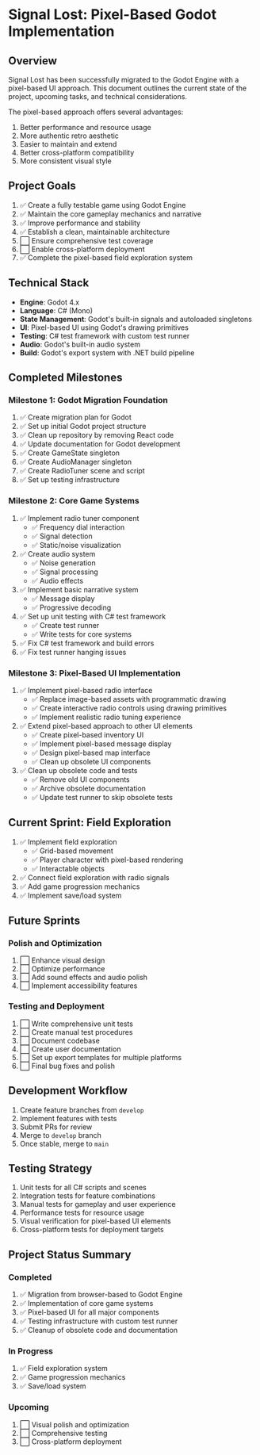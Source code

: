 # Signal Lost: Pixel-Based Godot Implementation

## Overview

Signal Lost has been successfully migrated to the Godot Engine with a pixel-based UI approach. This document outlines the current state of the project, upcoming tasks, and technical considerations.

The pixel-based approach offers several advantages:

1. Better performance and resource usage
2. More authentic retro aesthetic
3. Easier to maintain and extend
4. Better cross-platform compatibility
5. More consistent visual style

## Project Goals

1. ✅ Create a fully testable game using Godot Engine
2. ✅ Maintain the core gameplay mechanics and narrative
3. ✅ Improve performance and stability
4. ✅ Establish a clean, maintainable architecture
5. ⬜ Ensure comprehensive test coverage
6. ⬜ Enable cross-platform deployment
7. ✅ Complete the pixel-based field exploration system

## Technical Stack

- **Engine**: Godot 4.x
- **Language**: C# (Mono)
- **State Management**: Godot's built-in signals and autoloaded singletons
- **UI**: Pixel-based UI using Godot's drawing primitives
- **Testing**: C# test framework with custom test runner
- **Audio**: Godot's built-in audio system
- **Build**: Godot's export system with .NET build pipeline

## Completed Milestones

### Milestone 1: Godot Migration Foundation

1. ✅ Create migration plan for Godot
2. ✅ Set up initial Godot project structure
3. ✅ Clean up repository by removing React code
4. ✅ Update documentation for Godot development
5. ✅ Create GameState singleton
6. ✅ Create AudioManager singleton
7. ✅ Create RadioTuner scene and script
8. ✅ Set up testing infrastructure

### Milestone 2: Core Game Systems

1. ✅ Implement radio tuner component
   - ✅ Frequency dial interaction
   - ✅ Signal detection
   - ✅ Static/noise visualization
2. ✅ Create audio system
   - ✅ Noise generation
   - ✅ Signal processing
   - ✅ Audio effects
3. ✅ Implement basic narrative system
   - ✅ Message display
   - ✅ Progressive decoding
4. ✅ Set up unit testing with C# test framework
   - ✅ Create test runner
   - ✅ Write tests for core systems
5. ✅ Fix C# test framework and build errors
6. ✅ Fix test runner hanging issues

### Milestone 3: Pixel-Based UI Implementation

1. ✅ Implement pixel-based radio interface
   - ✅ Replace image-based assets with programmatic drawing
   - ✅ Create interactive radio controls using drawing primitives
   - ✅ Implement realistic radio tuning experience
2. ✅ Extend pixel-based approach to other UI elements
   - ✅ Create pixel-based inventory UI
   - ✅ Implement pixel-based message display
   - ✅ Design pixel-based map interface
   - ✅ Clean up obsolete UI components
3. ✅ Clean up obsolete code and tests
   - ✅ Remove old UI components
   - ✅ Archive obsolete documentation
   - ✅ Update test runner to skip obsolete tests

## Current Sprint: Field Exploration

1. ✅ Implement field exploration
   - ✅ Grid-based movement
   - ✅ Player character with pixel-based rendering
   - ✅ Interactable objects
2. ✅ Connect field exploration with radio signals
3. ✅ Add game progression mechanics
4. ✅ Implement save/load system

## Future Sprints

### Polish and Optimization

1. ⬜ Enhance visual design
2. ⬜ Optimize performance
3. ⬜ Add sound effects and audio polish
4. ⬜ Implement accessibility features

### Testing and Deployment

1. ⬜ Write comprehensive unit tests
2. ⬜ Create manual test procedures
3. ⬜ Document codebase
4. ⬜ Create user documentation
5. ⬜ Set up export templates for multiple platforms
6. ⬜ Final bug fixes and polish

## Development Workflow

1. Create feature branches from `develop`
2. Implement features with tests
3. Submit PRs for review
4. Merge to `develop` branch
5. Once stable, merge to `main`

## Testing Strategy

1. Unit tests for all C# scripts and scenes
2. Integration tests for feature combinations
3. Manual tests for gameplay and user experience
4. Performance tests for resource usage
5. Visual verification for pixel-based UI elements
6. Cross-platform tests for deployment targets

## Project Status Summary

### Completed

1. ✅ Migration from browser-based to Godot Engine
2. ✅ Implementation of core game systems
3. ✅ Pixel-based UI for all major components
4. ✅ Testing infrastructure with custom test runner
5. ✅ Cleanup of obsolete code and documentation

### In Progress

1. ✅ Field exploration system
2. ✅ Game progression mechanics
3. ✅ Save/load system

### Upcoming

1. ⬜ Visual polish and optimization
2. ⬜ Comprehensive testing
3. ⬜ Cross-platform deployment
